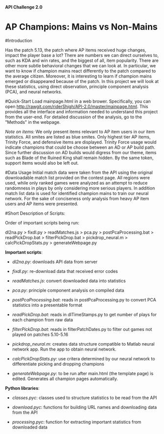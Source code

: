 **API Challenge 2.0**
# AP Champions: Mains vs Non-Mains 

#Introduction

Has the patch 5.13, the patch where AP items received huge changes, impact the player base a lot? There are numbers we can direct ourselves to, such as KDA and win rates, and the biggest of all, item popularity.
There are other more subtle behavioral changes that we can look at. In particular, we want to know if champion mains react differently to the patch compared to the average citizen.
Moreover, it is interesting to learn if champion mains emerged or disappeared because of the patch. In this project we will look at these statistics, using direct observation, principle component analysis (PCA), and neural networks.

#Quick-Start
Load mainpage.html in a web brower. Specifically, you can open http://rawgit.com/riderShigh/API-2.0/master/mainpage.html. This provides all the interface and information needed to understand this project from the user-end.
For detailed discussion of the analysis, go to the "Methods" in the webpage.

*Note on items:* We only present items relevant to AP item users in our item statistics. All smites are listed as blue smites. Only highest tier AP items, Trinity Force, and defensive items are displayed. Trinity Force usage would indicate champions that could be choose between an AD or AP build path. Since further discussion on AD builds would digress from our theme, items such as Blade of the Ruined King shall remain hidden. By the same token, support items would also be left out.

#Data Usage
Initial match data were taken from the API using the original downloadable match list provided on the contest page. All regions were used, while only ranked games were analyzed as an attempt to reduce randomness in plays by only considering more serious players. In addition match list data is used for identified champion mains to train our neural network. For the sake of conciseness only analysis from heavy AP item users and AP items were presented. 

#Short Description of Scripts:

Order of important scripts being run: 

dl2na.py > fixdl.py > readMatches.js > pca.py > postPcaProcessing.bat > readPickDrop.bat > filterPickDrop.bat > pickdrop_neural.m > calcPickDropStats.py > generateWebpage.py

**Important scripts**:

- *dl2na.py*: downloads API data from server

- *fixdl.py*: re-download data that received error codes

- *readMatches.js*: convert downloaded data into statistics

- *pca.py*: principle component analysis on compiled data

- *postPcaProcessing.bat*: reads in postPcaProcessing.py to convert PCA statistics into a presentable format

- *readPickDrop.bat*: reads in dlTimeStamps.py to get number of plays for each champion from raw data

- *filterPickDrop.bat*: reads in filterPatchDates.py to filter out games not played on patches 5.10-5.16

- *pickdrop_neural.m*: creates data structure compatible to Matlab neural network app. Run the app to obtain neural network.

- *calcPickDropStats.py*: use critera determined by our neural network to differentiate picking and dropping champions

- *generateWebpage.py*: to be run after main.html (the template page) is edited. Generates all champion pages automatically.

**Python libraries**:

- *classes.pyc*: classes used to structure statistics to be read from the API

- *download.pyc*: functions for building URL names and downloading data from the API 

- *processing.pyc*: function for extracting important statistics from downloaded data 

